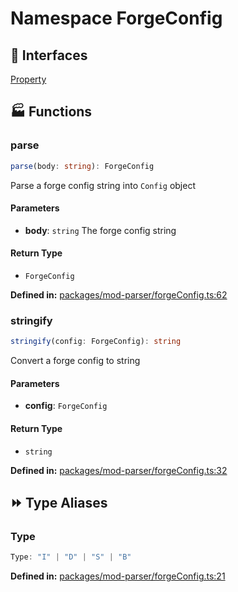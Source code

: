 # Namespace ForgeConfig

## 🤝 Interfaces

<div class="definition-grid interface"><a href="mod-parser/ForgeConfig/ForgeConfig.Property">Property</a></div>

## 🏭 Functions

### parse

```ts
parse(body: string): ForgeConfig
```
Parse a forge config string into ``Config`` object
#### Parameters

- **body**: `string`
The forge config string
#### Return Type

- `ForgeConfig`

<p style="font-size: 14px; color: var(--vp-c-text-2)">
<strong>Defined in:</strong> <a href="https://github.com/voxelum/minecraft-launcher-core-node/blob/master/packages/mod-parser/forgeConfig.ts#L62" target="_blank" rel="noreferrer">packages/mod-parser/forgeConfig.ts:62</a>
</p>


### stringify

```ts
stringify(config: ForgeConfig): string
```
Convert a forge config to string
#### Parameters

- **config**: `ForgeConfig`
#### Return Type

- `string`

<p style="font-size: 14px; color: var(--vp-c-text-2)">
<strong>Defined in:</strong> <a href="https://github.com/voxelum/minecraft-launcher-core-node/blob/master/packages/mod-parser/forgeConfig.ts#L32" target="_blank" rel="noreferrer">packages/mod-parser/forgeConfig.ts:32</a>
</p>


## ⏩ Type Aliases

### Type

```ts
Type: "I" | "D" | "S" | "B"
```
<p style="font-size: 14px; color: var(--vp-c-text-2)">
<strong>Defined in:</strong> <a href="https://github.com/voxelum/minecraft-launcher-core-node/blob/master/packages/mod-parser/forgeConfig.ts#L21" target="_blank" rel="noreferrer">packages/mod-parser/forgeConfig.ts:21</a>
</p>


